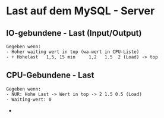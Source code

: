 # Last auf dem MySQL - Server 

## IO-gebundene - Last (Input/Output) 

```
Gegeben wenn:
- Hoher waiting wert in top (wa-wert in CPU-Liste) 
- + Hohelast   1,5, 15 min     1,2   1.5  2 (Load) -> top 
```

## CPU-Gebundene - Last 

```
Gegeben wenn: 
- NUR: Hohe Last -> Wert in top -> 2 1.5 0.5 (Load) 
- Waiting-wert: 0 

```

* 
